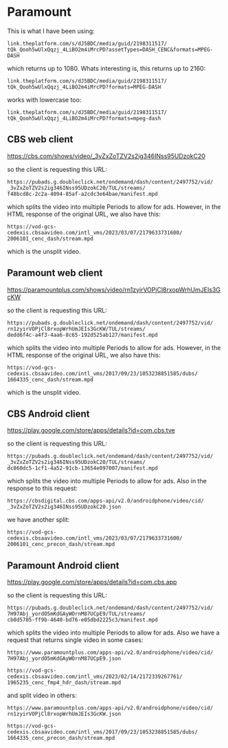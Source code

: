 # Paramount

This is what I have been using:

~~~
link.theplatform.com/s/dJ5BDC/media/guid/2198311517/
tQk_Qooh5wUlxQqzj_4LiBO2m4iMrcPD?assetTypes=DASH_CENC&formats=MPEG-DASH
~~~

which returns up to 1080. Whats interesting is, this returns up to 2160:

~~~
link.theplatform.com/s/dJ5BDC/media/guid/2198311517/
tQk_Qooh5wUlxQqzj_4LiBO2m4iMrcPD?formats=MPEG-DASH
~~~

works with lowercase too:

~~~
link.theplatform.com/s/dJ5BDC/media/guid/2198311517/
tQk_Qooh5wUlxQqzj_4LiBO2m4iMrcPD?formats=mpeg-dash
~~~

## CBS web client

<https://cbs.com/shows/video/_3vZxZoTZV2s2ig346INss95UDzokC20>

so the client is requesting this URL:

~~~
https://pubads.g.doubleclick.net/ondemand/dash/content/2497752/vid/
_3vZxZoTZV2s2ig346INss95UDzokC20/TUL/streams/
f48bcd8c-2c2a-4094-85af-a2cdc3e64bae/manifest.mpd
~~~

which splits the video into multiple Periods to allow for ads. However, in the
HTML response of the original URL, we also have this:

~~~
https://vod-gcs-cedexis.cbsaavideo.com/intl_vms/2023/03/07/2179633731600/
2006101_cenc_dash/stream.mpd
~~~

which is the unsplit video.

## Paramount web client

https://paramountplus.com/shows/video/rn1zyirVOPjCl8rxopWrhUmJEIs3GcKW

so the client is requesting this URL:

~~~
https://pubads.g.doubleclick.net/ondemand/dash/content/2497752/vid/
rn1zyirVOPjCl8rxopWrhUmJEIs3GcKW/TUL/streams/
dedd6f4c-a4f3-4aa6-8c65-192d525ab127/manifest.mpd
~~~

which splits the video into multiple Periods to allow for ads. However, in the
HTML response of the original URL, we also have this:

~~~
https://vod-gcs-cedexis.cbsaavideo.com/intl_vms/2017/09/23/1053238851585/dubs/
1664335_cenc_dash/stream.mpd
~~~

which is the unsplit video.

## CBS Android client

https://play.google.com/store/apps/details?id=com.cbs.tve

so the client is requesting this URL:

~~~
https://pubads.g.doubleclick.net/ondemand/dash/content/2497752/vid/
_3vZxZoTZV2s2ig346INss95UDzokC20/TUL/streams/
dc860dc5-1cf1-4a52-91cb-13654e097007/manifest.mpd
~~~

which splits the video into multiple Periods to allow for ads. Also in the
response to this request:

~~~
https://cbsdigital.cbs.com/apps-api/v2.0/androidphone/video/cid/
_3vZxZoTZV2s2ig346INss95UDzokC20.json
~~~

we have another split:

~~~
https://vod-gcs-cedexis.cbsaavideo.com/intl_vms/2023/03/07/2179633731600/
2006101_cenc_precon_dash/stream.mpd
~~~

## Paramount Android client

https://play.google.com/store/apps/details?id=com.cbs.app

so the client is requesting this URL:

~~~
https://pubads.g.doubleclick.net/ondemand/dash/content/2497752/vid/
7H97Abj_yordO5mKdGAyWOrnM87UCpE9/TUL/streams/
cb0d5705-ff9b-4640-bd76-e05dbd2225c3/manifest.mpd
~~~

which splits the video into multiple Periods to allow for ads. Also we have a
request that returns single video in some cases:

~~~
https://www.paramountplus.com/apps-api/v2.0/androidphone/video/cid/
7H97Abj_yordO5mKdGAyWOrnM87UCpE9.json

https://vod-gcs-cedexis.cbsaavideo.com/intl_vms/2023/02/14/2172339267761/
1965235_cenc_fmp4_hdr_dash/stream.mpd
~~~

and split video in others:

~~~
https://www.paramountplus.com/apps-api/v2.0/androidphone/video/cid/
rn1zyirVOPjCl8rxopWrhUmJEIs3GcKW.json

https://vod-gcs-cedexis.cbsaavideo.com/intl_vms/2017/09/23/1053238851585/dubs/
1664335_cenc_precon_dash/stream.mpd
~~~
